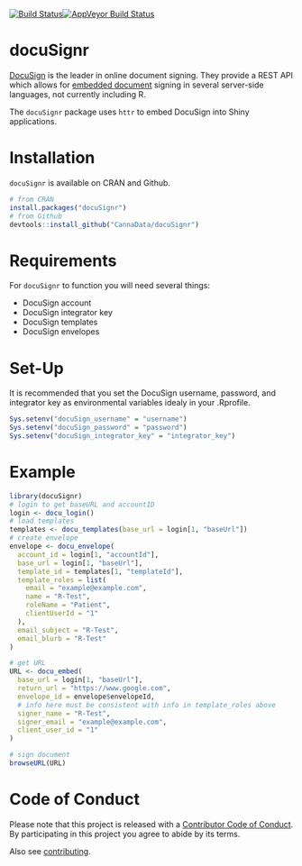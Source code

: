
[![Build Status](https://travis-ci.org/CannaData/docuSignr.svg?branch=master)](https://travis-ci.org/CannaData/docuSignr)[![AppVeyor Build Status](https://ci.appveyor.com/api/projects/status/github/CannaData/docuSignR?branch=master&svg=true)](https://ci.appveyor.com/project/CannaData/docuSignR)

docuSignr
=========

[DocuSign](https://www.docusign.com/) is the leader in online document signing. They provide a REST API which allows for [embedded document](https://www.docusign.com/developer-center/recipes/signing-from-your-app) signing in several server-side languages, not currently including R.

The `docuSignr` package uses `httr` to embed DocuSign into Shiny applications.

Installation
============

`docuSignr` is available on CRAN and Github.

``` r
# from CRAN
install.packages("docuSignr")
# from Github
devtools::install_github("CannaData/docuSignr")
```

Requirements
============

For `docuSignr` to function you will need several things:

-   DocuSign account
-   DocuSign integrator key
-   DocuSign templates
-   DocuSign envelopes

Set-Up
======

It is recommended that you set the DocuSign username, password, and integrator key as environmental variables idealy in your .Rprofile.

``` r
Sys.setenv("docuSign_username" = "username")
Sys.setenv("docuSign_password" = "password")
Sys.setenv("docuSign_integrator_key" = "integrator_key")
```

Example
=======

``` r
library(docuSignr)
# login to get baseURL and accountID
login <- docu_login()
# load templates
templates <- docu_templates(base_url = login[1, "baseUrl"])
# create envelope
envelope <- docu_envelope(
  account_id = login[1, "accountId"],
  base_url = login[1, "baseUrl"],
  template_id = templates[1, "templateId"],
  template_roles = list(
    email = "example@example.com",
    name = "R-Test",
    roleName = "Patient",
    clientUserId = "1"
  ),
  email_subject = "R-Test",
  email_blurb = "R-Test"
)

# get URL
URL <- docu_embed(
  base_url = login[1, "baseUrl"],
  return_url = "https://www.google.com",
  envelope_id = envelope$envelopeId,
  # info here must be consistent with info in template_roles above
  signer_name = "R-Test",
  signer_email = "example@example.com",
  client_user_id = "1"
)

# sign document
browseURL(URL)
```

Code of Conduct
===============

Please note that this project is released with a [Contributor Code of Conduct](CONDUCT.md). By participating in this project you agree to abide by its terms.

Also see [contributing](CONTRIBUTE.md).
